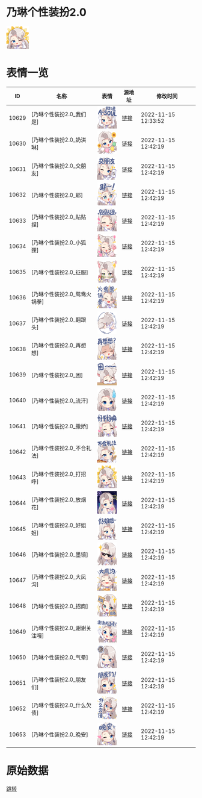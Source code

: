 # 乃琳个性装扮2.0

<img src="./cover.png" height="60" alt="cover" />

# 表情一览

|ID|名称|表情|源地址|修改时间|
|----|----|----|----|----|
|10629|[乃琳个性装扮2.0_我们是]|<img src="./pic/010629_%5B乃琳个性装扮2.0_我们是%5D.png" height="60" alt="我们是"/>|[链接](http://i0.hdslb.com/bfs/emote/dfaabf31f5df8b1a256a06685dcf584ed55ef166.png)|2022-11-15 12:33:52|
|10630|[乃琳个性装扮2.0_奶淇琳]|<img src="./pic/010630_%5B乃琳个性装扮2.0_奶淇琳%5D.png" height="60" alt="奶淇琳"/>|[链接](http://i0.hdslb.com/bfs/emote/b0d3ceee7e2f25213305cca592f6f56053138ce1.png)|2022-11-15 12:42:19|
|10631|[乃琳个性装扮2.0_交朋友]|<img src="./pic/010631_%5B乃琳个性装扮2.0_交朋友%5D.png" height="60" alt="交朋友"/>|[链接](http://i0.hdslb.com/bfs/emote/a94d582355a54dff77dc5df6cce0ba799b7a28bf.png)|2022-11-15 12:42:19|
|10632|[乃琳个性装扮2.0_耶]|<img src="./pic/010632_%5B乃琳个性装扮2.0_耶%5D.png" height="60" alt="耶"/>|[链接](http://i0.hdslb.com/bfs/emote/9232003fe04b0fa1b5ce6c4297ac9a321cac5e3c.png)|2022-11-15 12:42:19|
|10633|[乃琳个性装扮2.0_贴贴捏]|<img src="./pic/010633_%5B乃琳个性装扮2.0_贴贴捏%5D.png" height="60" alt="贴贴捏"/>|[链接](http://i0.hdslb.com/bfs/emote/78d42b5960f62bde7f60baf07f76bef8f42ee5db.png)|2022-11-15 12:42:19|
|10634|[乃琳个性装扮2.0_小狐狸]|<img src="./pic/010634_%5B乃琳个性装扮2.0_小狐狸%5D.png" height="60" alt="小狐狸"/>|[链接](http://i0.hdslb.com/bfs/emote/b8cb38f46afddf8e67f5f2c55c4bd5297d0fa748.png)|2022-11-15 12:42:19|
|10635|[乃琳个性装扮2.0_征服]|<img src="./pic/010635_%5B乃琳个性装扮2.0_征服%5D.png" height="60" alt="征服"/>|[链接](http://i0.hdslb.com/bfs/emote/974584ef1c64c7fb7d2d0d4a9650fafba5f7302d.png)|2022-11-15 12:42:19|
|10636|[乃琳个性装扮2.0_鸳鸯火锅拳]|<img src="./pic/010636_%5B乃琳个性装扮2.0_鸳鸯火锅拳%5D.png" height="60" alt="鸳鸯火锅拳"/>|[链接](http://i0.hdslb.com/bfs/emote/9beb5c07770b0b32a37bb69ae74848b1425f45ce.png)|2022-11-15 12:42:19|
|10637|[乃琳个性装扮2.0_翻跟头]|<img src="./pic/010637_%5B乃琳个性装扮2.0_翻跟头%5D.png" height="60" alt="翻跟头"/>|[链接](http://i0.hdslb.com/bfs/emote/5b0e84b82b8388a51d76dd804a2ef32dee1fde34.png)|2022-11-15 12:42:19|
|10638|[乃琳个性装扮2.0_再想想]|<img src="./pic/010638_%5B乃琳个性装扮2.0_再想想%5D.png" height="60" alt="再想想"/>|[链接](http://i0.hdslb.com/bfs/emote/b586062fa323ee03dab51f3e7ce1fd20b873f30c.png)|2022-11-15 12:42:19|
|10639|[乃琳个性装扮2.0_困]|<img src="./pic/010639_%5B乃琳个性装扮2.0_困%5D.png" height="60" alt="困"/>|[链接](http://i0.hdslb.com/bfs/emote/080252684676451551654b96e7e7e8c3cd55c3a8.png)|2022-11-15 12:42:19|
|10640|[乃琳个性装扮2.0_流汗]|<img src="./pic/010640_%5B乃琳个性装扮2.0_流汗%5D.png" height="60" alt="流汗"/>|[链接](http://i0.hdslb.com/bfs/emote/94b3953d51aabb90ca0270668ead5535ba455a0f.png)|2022-11-15 12:42:19|
|10641|[乃琳个性装扮2.0_撒娇]|<img src="./pic/010641_%5B乃琳个性装扮2.0_撒娇%5D.png" height="60" alt="撒娇"/>|[链接](http://i0.hdslb.com/bfs/emote/2227ca63fb1d6da83c94328b203312b015576bae.png)|2022-11-15 12:42:19|
|10642|[乃琳个性装扮2.0_不合礼法]|<img src="./pic/010642_%5B乃琳个性装扮2.0_不合礼法%5D.png" height="60" alt="不合礼法"/>|[链接](http://i0.hdslb.com/bfs/emote/7cc54662c27102d939c528a43d82c2760c5c5ca0.png)|2022-11-15 12:42:19|
|10643|[乃琳个性装扮2.0_打招呼]|<img src="./pic/010643_%5B乃琳个性装扮2.0_打招呼%5D.png" height="60" alt="打招呼"/>|[链接](http://i0.hdslb.com/bfs/emote/fece2948e3115a7a685ab416f51c6e6e4b372aac.png)|2022-11-15 12:42:19|
|10644|[乃琳个性装扮2.0_放烟花]|<img src="./pic/010644_%5B乃琳个性装扮2.0_放烟花%5D.png" height="60" alt="放烟花"/>|[链接](http://i0.hdslb.com/bfs/emote/fe55ad4d22e9d439d7ac61d26969fd2783e9be1f.png)|2022-11-15 12:42:19|
|10645|[乃琳个性装扮2.0_好姐姐]|<img src="./pic/010645_%5B乃琳个性装扮2.0_好姐姐%5D.png" height="60" alt="好姐姐"/>|[链接](http://i0.hdslb.com/bfs/emote/3977e2787c5c18e59c9d2a64bae3a2a6e83328d6.png)|2022-11-15 12:42:19|
|10646|[乃琳个性装扮2.0_墨镜]|<img src="./pic/010646_%5B乃琳个性装扮2.0_墨镜%5D.png" height="60" alt="墨镜"/>|[链接](http://i0.hdslb.com/bfs/emote/ad60d34ee3c928621dc9bb74adf067d7c3478019.png)|2022-11-15 12:42:19|
|10647|[乃琳个性装扮2.0_大凤沟]|<img src="./pic/010647_%5B乃琳个性装扮2.0_大凤沟%5D.png" height="60" alt="大凤沟"/>|[链接](http://i0.hdslb.com/bfs/emote/32ca22a16c42d57925c76b1039bc533d7c63a2a5.png)|2022-11-15 12:42:19|
|10648|[乃琳个性装扮2.0_招商]|<img src="./pic/010648_%5B乃琳个性装扮2.0_招商%5D.png" height="60" alt="招商"/>|[链接](http://i0.hdslb.com/bfs/emote/61ab00cbf5c7dc6f7d5127295d5360089a026bff.png)|2022-11-15 12:42:19|
|10649|[乃琳个性装扮2.0_谢谢关注嘎]|<img src="./pic/010649_%5B乃琳个性装扮2.0_谢谢关注嘎%5D.png" height="60" alt="谢谢关注嘎"/>|[链接](http://i0.hdslb.com/bfs/emote/8042a9123963e6c1c5bf120b99e0086ca62fafdb.png)|2022-11-15 12:42:19|
|10650|[乃琳个性装扮2.0_气晕]|<img src="./pic/010650_%5B乃琳个性装扮2.0_气晕%5D.png" height="60" alt="气晕"/>|[链接](http://i0.hdslb.com/bfs/emote/73beecaaf63e52f7333a5c66c70738df2adb4502.png)|2022-11-15 12:42:19|
|10651|[乃琳个性装扮2.0_朋友们]|<img src="./pic/010651_%5B乃琳个性装扮2.0_朋友们%5D.png" height="60" alt="朋友们"/>|[链接](http://i0.hdslb.com/bfs/emote/450dcc3bde21c468c4b29ada920dd718fffaabf0.png)|2022-11-15 12:42:19|
|10652|[乃琳个性装扮2.0_什么欠债]|<img src="./pic/010652_%5B乃琳个性装扮2.0_什么欠债%5D.png" height="60" alt="什么欠债"/>|[链接](http://i0.hdslb.com/bfs/emote/20209503e83c781f31c99277dd20c2f49134bd7f.png)|2022-11-15 12:42:19|
|10653|[乃琳个性装扮2.0_晚安]|<img src="./pic/010653_%5B乃琳个性装扮2.0_晚安%5D.png" height="60" alt="晚安"/>|[链接](http://i0.hdslb.com/bfs/emote/e9ec0c6b199aa44e1ef21297bc8cabc723ac5e9f.png)|2022-11-15 12:42:19|

# 原始数据

[跳转](./raw.json)

